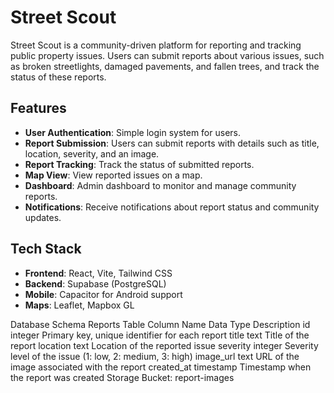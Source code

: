 # Street Scout

Street Scout is a community-driven platform for reporting and tracking public property issues. Users can submit reports about various issues, such as broken streetlights, damaged pavements, and fallen trees, and track the status of these reports.

## Features

- **User Authentication**: Simple login system for users.
- **Report Submission**: Users can submit reports with details such as title, location, severity, and an image.
- **Report Tracking**: Track the status of submitted reports.
- **Map View**: View reported issues on a map.
- **Dashboard**: Admin dashboard to monitor and manage community reports.
- **Notifications**: Receive notifications about report status and community updates.

## Tech Stack

- **Frontend**: React, Vite, Tailwind CSS
- **Backend**: Supabase (PostgreSQL)
- **Mobile**: Capacitor for Android support
- **Maps**: Leaflet, Mapbox GL

Database Schema
Reports Table
Column Name	Data Type	Description
id	integer	Primary key, unique identifier for each report
title	text	Title of the report
location	text	Location of the reported issue
severity	integer	Severity level of the issue (1: low, 2: medium, 3: high)
image_url	text	URL of the image associated with the report
created_at	timestamp	Timestamp when the report was created
Storage
Bucket: report-images